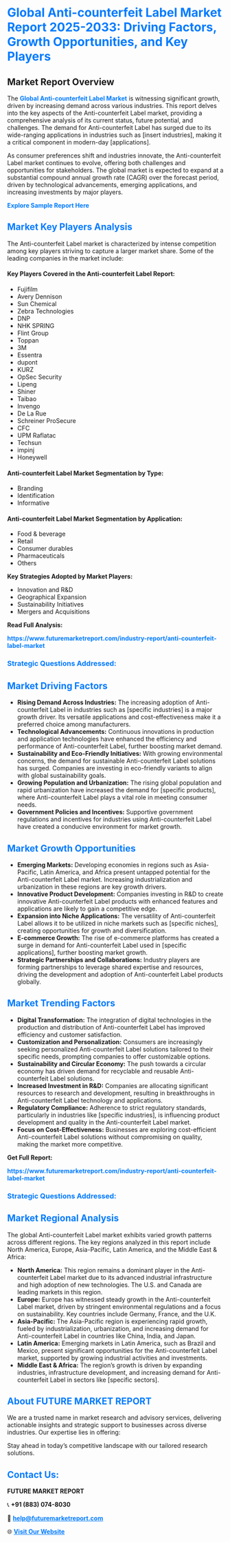 <h1 style="color: #007BFF;">Global Anti-counterfeit Label Market Report 2025-2033: Driving Factors, Growth Opportunities, and Key Players</h1>

<section id="overview">
<h2>Market Report Overview</h2>
<p>The <a href="https://www.futuremarketreport.com/industry-report/anti-counterfeit-label-market" style="color: #007BFF; text-decoration: none;"><strong>Global Anti-counterfeit Label Market</strong></a> is witnessing significant growth, driven by increasing demand across various industries. This report delves into the key aspects of the Anti-counterfeit Label market, providing a comprehensive analysis of its current status, future potential, and challenges. The demand for Anti-counterfeit Label has surged due to its wide-ranging applications in industries such as [insert industries], making it a critical component in modern-day [applications].</p>
<p>As consumer preferences shift and industries innovate, the Anti-counterfeit Label market continues to evolve, offering both challenges and opportunities for stakeholders. The global market is expected to expand at a substantial compound annual growth rate (CAGR) over the forecast period, driven by technological advancements, emerging applications, and increasing investments by major players.</p>
</section>

<section id="overview">
<p><a href="https://www.futuremarketreport.com/request-sample/reportId=104351" style="color: #007BFF; text-decoration: none;"><strong>Explore Sample Report Here</strong></a></p>
</section>

<section id="key-players">
<h2 style="color: #007BFF;">Market Key Players Analysis</h2>
<p>The Anti-counterfeit Label market is characterized by intense competition among key players striving to capture a larger market share. Some of the leading companies in the market include:</p>
<h4>Key Players Covered in the Anti-counterfeit Label Report:</h4>
<ul><li>Fujifilm</li><li>Avery Dennison</li><li>Sun Chemical</li><li>Zebra Technologies</li><li>DNP</li><li>NHK SPRING</li><li>Flint Group</li><li>Toppan</li><li>3M</li><li>Essentra</li><li>dupont</li><li>KURZ</li><li>OpSec Security</li><li>Lipeng</li><li>Shiner</li><li>Taibao</li><li>Invengo</li><li>De La Rue</li><li>Schreiner ProSecure</li><li>CFC</li><li>UPM Raflatac</li><li>Techsun</li><li>impinj</li><li>Honeywell</li></ul>
<h4>Anti-counterfeit Label Market Segmentation by Type:</h4>
<ul><li>Branding</li><li>Identification</li><li>Informative</li></ul>

<h4>Anti-counterfeit Label Market Segmentation by Application:</h4>
<ul><li>Food &amp; beverage</li><li>Retail</li><li>Consumer durables</li><li>Pharmaceuticals</li><li>Others</li></ul>
<p><strong>Key Strategies Adopted by Market Players:</strong></p>
<ul>
<li>Innovation and R&D</li>
<li>Geographical Expansion</li>
<li>Sustainability Initiatives</li>
<li>Mergers and Acquisitions</li>
</ul>
</section>

<section>
<p><strong>Read Full Analysis: </strong></p><a href="https://www.futuremarketreport.com/industry-report/anti-counterfeit-label-market" style="color: #007BFF; text-decoration: none;"><strong>https://www.futuremarketreport.com/industry-report/anti-counterfeit-label-market</strong></a>
<h3 style="color: #007BFF;">Strategic Questions Addressed:</h3>
</section>

<section id="driving-factors">
<h2 style="color: #007BFF;">Market Driving Factors</h2>
<ul>
<li><strong>Rising Demand Across Industries:</strong> The increasing adoption of Anti-counterfeit Label in industries such as [specific industries] is a major growth driver. Its versatile applications and cost-effectiveness make it a preferred choice among manufacturers.</li>
<li><strong>Technological Advancements:</strong> Continuous innovations in production and application technologies have enhanced the efficiency and performance of Anti-counterfeit Label, further boosting market demand.</li>
<li><strong>Sustainability and Eco-Friendly Initiatives:</strong> With growing environmental concerns, the demand for sustainable Anti-counterfeit Label solutions has surged. Companies are investing in eco-friendly variants to align with global sustainability goals.</li>
<li><strong>Growing Population and Urbanization:</strong> The rising global population and rapid urbanization have increased the demand for [specific products], where Anti-counterfeit Label plays a vital role in meeting consumer needs.</li>
<li><strong>Government Policies and Incentives:</strong> Supportive government regulations and incentives for industries using Anti-counterfeit Label have created a conducive environment for market growth.</li>
</ul>
</section>

<section id="growth-opportunities">
<h2 style="color: #007BFF;">Market Growth Opportunities</h2>
<ul>
<li><strong>Emerging Markets:</strong> Developing economies in regions such as Asia-Pacific, Latin America, and Africa present untapped potential for the Anti-counterfeit Label market. Increasing industrialization and urbanization in these regions are key growth drivers.</li>
<li><strong>Innovative Product Development:</strong> Companies investing in R&D to create innovative Anti-counterfeit Label products with enhanced features and applications are likely to gain a competitive edge.</li>
<li><strong>Expansion into Niche Applications:</strong> The versatility of Anti-counterfeit Label allows it to be utilized in niche markets such as [specific niches], creating opportunities for growth and diversification.</li>
<li><strong>E-commerce Growth:</strong> The rise of e-commerce platforms has created a surge in demand for Anti-counterfeit Label used in [specific applications], further boosting market growth.</li>
<li><strong>Strategic Partnerships and Collaborations:</strong> Industry players are forming partnerships to leverage shared expertise and resources, driving the development and adoption of Anti-counterfeit Label products globally.</li>
</ul>
</section>

<section id="trending-factors">
<h2 style="color: #007BFF;">Market Trending Factors</h2>
<ul>
<li><strong>Digital Transformation:</strong> The integration of digital technologies in the production and distribution of Anti-counterfeit Label has improved efficiency and customer satisfaction.</li>
<li><strong>Customization and Personalization:</strong> Consumers are increasingly seeking personalized Anti-counterfeit Label solutions tailored to their specific needs, prompting companies to offer customizable options.</li>
<li><strong>Sustainability and Circular Economy:</strong> The push towards a circular economy has driven demand for recyclable and reusable Anti-counterfeit Label solutions.</li>
<li><strong>Increased Investment in R&D:</strong> Companies are allocating significant resources to research and development, resulting in breakthroughs in Anti-counterfeit Label technology and applications.</li>
<li><strong>Regulatory Compliance:</strong> Adherence to strict regulatory standards, particularly in industries like [specific industries], is influencing product development and quality in the Anti-counterfeit Label market.</li>
<li><strong>Focus on Cost-Effectiveness:</strong> Businesses are exploring cost-efficient Anti-counterfeit Label solutions without compromising on quality, making the market more competitive.</li>
</ul>
</section>

<section>
<p><strong>Get Full Report: </strong></p><a href="https://www.futuremarketreport.com/industry-report/anti-counterfeit-label-market" style="color: #007BFF; text-decoration: none;"><strong>https://www.futuremarketreport.com/industry-report/anti-counterfeit-label-market</strong></a>
<h3 style="color: #007BFF;">Strategic Questions Addressed:</h3>
</section>


<section id="regional-analysis">
<h2 style="color: #007BFF;">Market Regional Analysis</h2>
<p>The global Anti-counterfeit Label market exhibits varied growth patterns across different regions. The key regions analyzed in this report include North America, Europe, Asia-Pacific, Latin America, and the Middle East & Africa:</p>
<ul>
<li><strong>North America:</strong> This region remains a dominant player in the Anti-counterfeit Label market due to its advanced industrial infrastructure and high adoption of new technologies. The U.S. and Canada are leading markets in this region.</li>
<li><strong>Europe:</strong> Europe has witnessed steady growth in the Anti-counterfeit Label market, driven by stringent environmental regulations and a focus on sustainability. Key countries include Germany, France, and the U.K.</li>
<li><strong>Asia-Pacific:</strong> The Asia-Pacific region is experiencing rapid growth, fueled by industrialization, urbanization, and increasing demand for Anti-counterfeit Label in countries like China, India, and Japan.</li>
<li><strong>Latin America:</strong> Emerging markets in Latin America, such as Brazil and Mexico, present significant opportunities for the Anti-counterfeit Label market, supported by growing industrial activities and investments.</li>
<li><strong>Middle East & Africa:</strong> The region’s growth is driven by expanding industries, infrastructure development, and increasing demand for Anti-counterfeit Label in sectors like [specific sectors].</li>
</ul>
</section>

<footer>
<h2 style="color: #007BFF;">About FUTURE MARKET REPORT</h2>
<p>We are a trusted name in market research and advisory services, delivering actionable insights and strategic support to businesses across diverse industries. Our expertise lies in offering:</p>

<p>Stay ahead in today’s competitive landscape with our tailored research solutions.</p>

<h2 style="color: #007BFF;">Contact Us:</h2>
<p><strong>FUTURE MARKET REPORT</strong></p>
<p>📞 <strong>+91 (883) 074-8030</strong></p>
<p>📧 <strong><a href="mailto:help@futuremarketreport.com" style="color: #007BFF;">help@futuremarketreport.com</a></strong></p>
<p>🌐 <strong><a href="https://www.futuremarketreport.com/" style="color: #007BFF;">Visit Our Website</a></strong></p>
</footer>